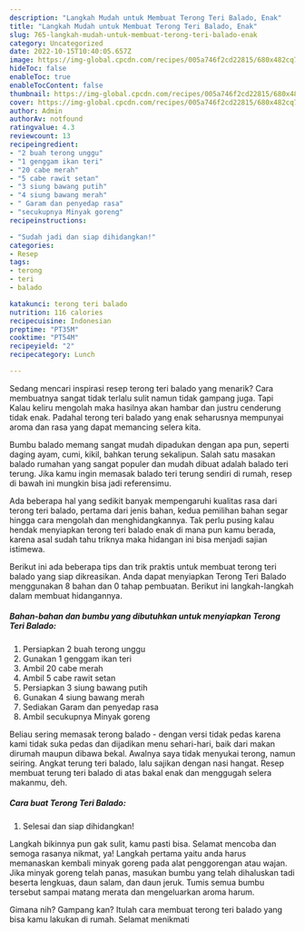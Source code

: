 ```yaml
---
description: "Langkah Mudah untuk Membuat Terong Teri Balado, Enak"
title: "Langkah Mudah untuk Membuat Terong Teri Balado, Enak"
slug: 765-langkah-mudah-untuk-membuat-terong-teri-balado-enak
category: Uncategorized
date: 2022-10-15T10:40:05.657Z
image: https://img-global.cpcdn.com/recipes/005a746f2cd22815/680x482cq70/terong-teri-balado-foto-resep-utama.jpg
hideToc: false
enableToc: true
enableTocContent: false
thumbnail: https://img-global.cpcdn.com/recipes/005a746f2cd22815/680x482cq70/terong-teri-balado-foto-resep-utama.jpg
cover: https://img-global.cpcdn.com/recipes/005a746f2cd22815/680x482cq70/terong-teri-balado-foto-resep-utama.jpg
author: Admin
authorAv: notfound
ratingvalue: 4.3
reviewcount: 13
recipeingredient:
- "2 buah terong unggu"
- "1 genggam ikan teri"
- "20 cabe merah"
- "5 cabe rawit setan"
- "3 siung bawang putih"
- "4 siung bawang merah"
- " Garam dan penyedap rasa"
- "secukupnya Minyak goreng"
recipeinstructions:

- "Sudah jadi dan siap dihidangkan!"
categories:
- Resep
tags:
- terong
- teri
- balado

katakunci: terong teri balado 
nutrition: 116 calories
recipecuisine: Indonesian
preptime: "PT35M"
cooktime: "PT54M"
recipeyield: "2"
recipecategory: Lunch

---
```



Sedang mencari inspirasi resep terong teri balado yang menarik? Cara membuatnya sangat tidak terlalu sulit namun tidak gampang juga. Tapi Kalau keliru mengolah maka hasilnya akan hambar dan justru cenderung tidak enak. Padahal terong teri balado yang enak seharusnya mempunyai aroma dan rasa yang dapat memancing selera kita.


Bumbu balado memang sangat mudah dipadukan dengan apa pun, seperti daging ayam, cumi, kikil, bahkan terung sekalipun. Salah satu masakan balado rumahan yang sangat populer dan mudah dibuat adalah balado teri terung. Jika kamu ingin memasak balado teri terung sendiri di rumah, resep di bawah ini mungkin bisa jadi referensimu.

Ada beberapa hal yang sedikit banyak mempengaruhi kualitas rasa dari terong teri balado, pertama dari jenis bahan, kedua pemilihan bahan segar hingga cara mengolah dan menghidangkannya. Tak perlu pusing kalau hendak menyiapkan terong teri balado enak di mana pun kamu berada, karena asal sudah tahu triknya maka hidangan ini bisa menjadi sajian istimewa.


Berikut ini ada beberapa tips dan trik praktis untuk membuat terong teri balado yang siap dikreasikan. Anda dapat menyiapkan Terong Teri Balado menggunakan 8 bahan dan 0 tahap pembuatan. Berikut ini langkah-langkah dalam membuat hidangannya.

<!--inarticleads1-->

##### Bahan-bahan dan bumbu yang dibutuhkan untuk menyiapkan Terong Teri Balado:

1. Persiapkan 2 buah terong unggu
1. Gunakan 1 genggam ikan teri
1. Ambil 20 cabe merah
1. Ambil 5 cabe rawit setan
1. Persiapkan 3 siung bawang putih
1. Gunakan 4 siung bawang merah
1. Sediakan  Garam dan penyedap rasa
1. Ambil secukupnya Minyak goreng


Beliau sering memasak terong balado - dengan versi tidak pedas karena kami tidak suka pedas dan dijadikan menu sehari-hari, baik dari makan dirumah maupun dibawa bekal. Awalnya saya tidak menyukai terong, namun seiring. Angkat terung teri balado, lalu sajikan dengan nasi hangat. Resep membuat terung teri balado di atas bakal enak dan menggugah selera makanmu, deh. 

<!--inarticleads2-->

##### Cara buat Terong Teri Balado:


1. Selesai dan siap dihidangkan!

Langkah bikinnya pun gak sulit, kamu pasti bisa. Selamat mencoba dan semoga rasanya nikmat, ya! Langkah pertama yaitu anda harus memanaskan kembali minyak goreng pada alat penggorengan atau wajan. Jika minyak goreng telah panas, masukan bumbu yang telah dihaluskan tadi beserta lengkuas, daun salam, dan daun jeruk. Tumis semua bumbu tersebut sampai matang merata dan mengeluarkan aroma harum. 

Gimana nih? Gampang kan? Itulah cara membuat terong teri balado yang bisa kamu lakukan di rumah. Selamat menikmati
